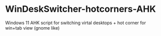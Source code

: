 # WinDeskSwitcher-hotcorners-AHK
Windows 11 AHK script for switching virtal desktops + hot corner for win+tab view (gnome like)
